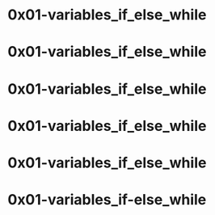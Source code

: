 # 0x01-variables_if_else_while 
# 0x01-variables_if_else_while 
# 0x01-variables_if_else_while 
# 0x01-variables_if_else_while
# 0x01-variables_if_else_while 
# 0x01-variables_if-else_while 
